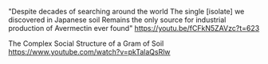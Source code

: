 "Despite decades of searching around the world The single [isolate] we discovered in Japanese soil Remains the only source for industrial production of Avermectin ever found"
https://youtu.be/fCFkN5ZAVzc?t=623

The Complex Social Structure of a Gram of Soil 
https://www.youtube.com/watch?v=pkTalaQsRlw
